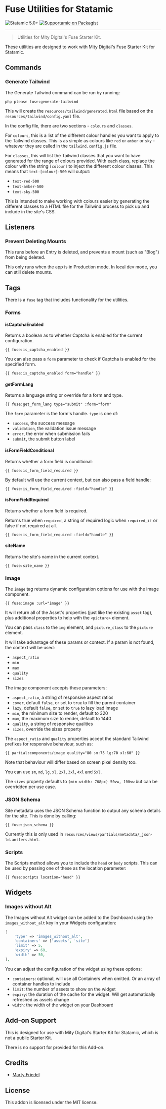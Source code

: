 # Fuse Utilities for Statamic

<!-- statamic:hide -->

![Statamic 5.0+](https://img.shields.io/badge/Statamic-5.0+-FF269E?style=for-the-badge&link=https://statamic.com)
[![Supportamic on Packagist](https://img.shields.io/packagist/v/mitydigital/fuse-utilities?style=for-the-badge)](https://packagist.org/packages/mitydigital/fuse-utilities/stats)

---
<!-- /statamic:hide -->

> Utilities for Mity Digital's Fuse Starter Kit.

These utilities are designed to work with Mity Digital's Fuse Starter Kit for Statamic.

## Commands

### Generate Tailwind

The Generate Tailwind command can be run by running:
```shell
php please fuse:generate-tailwind
```

This will create the `resources/tailwind/generated.html` file based on the `resources/tailwind/config.yaml` file.

In the config file, there are two sections - `colours` and `classes`.

For `colours`, this is a list of the different colour handles you want to apply to the Tailwind classes. This is as 
simple as colours like `red` or `amber` or `sky` - whatever they are called in the `tailwind.config.js` file.

For `classes`, this will list the Tailwind classes that you want to have generated for the range of colours provided. 
With each class, replace the colour with the string `[colour]` to inject the different colour classes. This means that
`text-[colour]-500` will output:
- `text-red-500`
- `text-amber-500`
- `text-sky-500`

This is intended to make working with colours easier by generating the different classes to a HTML file for the 
Tailwind process to pick up and include in the site's CSS.

## Listeners

### Prevent Deleting Mounts

This runs before an Entry is deleted, and prevents a mount (such as "Blog") from being deleted.

This only runs when the app is in Production mode. In local dev mode, you can still delete mounts.

## Tags

There is a `fuse` tag that includes functionality for the utilities.

### Forms

#### isCaptchaEnabled

Returns a boolean as to whether Captcha is enabled for the current configuration.

```antlers
{{ fuse:is_captcha_enabled }}
```

You can also pass a `form` parameter to check if Captcha is enabled for the specified form.

```antlers
{{ fuse:is_captcha_enabled form="handle" }}
```

#### getFormLang

Returns a language string or override for a form and type.

```antlers
{{ fuse:get_form_lang type="submit" :form="form"
```

The `form` parameter is the form's handle. `type` is one of:
- `success`, the success message
- `validation`, the validation issue message
- `error`, the error when submission fails
- `submit`, the submit button label

#### isFormFieldConditional

Returns whether a form field is conditional:

```antlers
{{ fuse:is_form_field_required }}
```

By default will use the current context, but can also pass a field handle:

```antlers
{{ fuse:is_form_field_required :field="handle" }}
```

#### isFormFieldRequired

Returns whether a form field is required.

Returns true when `required`, a string of required logic when `required_if` or false if not required at all.

```antlers
{{ fuse:is_form_field_required :field="handle" }}
```

#### siteName

Returns the site's name in the current context.
```antlers
{{ fuse:site_name }}
```

### Image

The `image` tag returns dynamic configuration options for use with the image component.

```antlers
{{ fuse:image :url="image" }}
```

It will return all of the Asset's properties (just like the existing `asset` tag), plus additional properties
to help with the `<picture>` element.

You can pass `class` to the `img` element, and `picture_class` to the `picture` element.

It will take advantage of these params or context. If a param is not found, the context will be used:
- `aspect_ratio`
- `min`
- `max`
- `quality`
- `sizes`

The image component accepts these parameters:
- `aspect_ratio`, a string of responsive aspect ratios
- `cover`, default `false`, or set to `true` to fill the parent container
- `lazy`, default `false`, or set to `true` to lazy load image
- `min`, the minimum size to render, default to 320
- `max`, the maximum size to render, default to 1440
- `quality`, a string of responsive qualities
- `sizes`, override the sizes property

The `aspect_ratio` and `quality` properties accept the standard Tailwind prefixes for responsive behaviour, such as:
```antlers
{{ partial:components/image quality="80 sm:75 lg:70 xl:60" }}
```

Note that behaviour will differ based on screen pixel density too.

You can use `sm`, `md`, `lg`, `xl`, `2xl`, `3xl`, `4xl` and `5xl`.

The `sizes` property defaults to `(min-width: 768px) 50vw, 100vw` but can be overridden per use case.

### JSON Schema

Site metadata uses the JSON Schema function to output any schema details for the site. This is done by calling:
```antlers
{{ fuse:json_schema }}
```

Currently this is only used in `resources/views/partials/metadata/_json-ld.antlers.html`.

### Scripts

The Scripts method allows you to include the `head` or `body` scripts. This can be used by passing one of these as
the location parameter:
```antlers
{{ fuse:scripts location="head" }}
```

## Widgets

### Images without Alt

The Images without Alt widget can be added to the Dashboard using the `images_without_alt` key in your Widgets 
configuration:
```php
[
    'type' => 'images_without_alt',
    'containers' => ['assets', 'site']
    'limit' => 5,
    'expiry' => 60,
    'width' => 50,
],
```

You can adjust the configuration of the widget using these options:
- `containers`: optional, will use all Containers when omitted. Or an array of container handles to include
- `limit`: the number of assets to show on the widget
- `expiry`: the duration of the cache for the widget. Will get automatically refreshed as assets change
- `width`: the width of the widget on your Dashboard

## Add-on Support

This is designed for use with Mity Digital's Starter Kit for Statamic, which is not a public Starter Kit. 

There is no support for provided for this Add-on.

## Credits

- [Marty Friedel](https://github.com/martyf)

## License

This addon is licensed under the MIT license.

